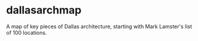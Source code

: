 # dallasarchmap
A map of key pieces of Dallas architecture, starting with Mark Lamster's list of 100 locations. 
